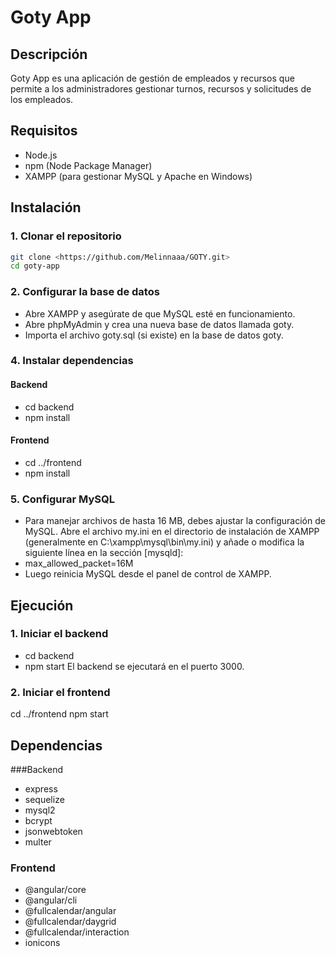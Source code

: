 # Goty App

## Descripción
Goty App es una aplicación de gestión de empleados y recursos que permite a los administradores gestionar turnos, recursos y solicitudes de los empleados.

## Requisitos
- Node.js
- npm (Node Package Manager)
- XAMPP (para gestionar MySQL y Apache en Windows)

## Instalación

### 1. Clonar el repositorio
```bash
git clone <https://github.com/Melinnaaa/GOTY.git>
cd goty-app
```
### 2. Configurar la base de datos
- Abre XAMPP y asegúrate de que MySQL esté en funcionamiento.
- Abre phpMyAdmin y crea una nueva base de datos llamada goty.
- Importa el archivo goty.sql (si existe) en la base de datos goty.
### 4. Instalar dependencias
#### Backend
* cd backend
* npm install
#### Frontend
* cd ../frontend
* npm install

### 5. Configurar MySQL
* Para manejar archivos de hasta 16 MB, debes ajustar la configuración de MySQL. Abre el archivo my.ini en el directorio de instalación de XAMPP (generalmente en C:\xampp\mysql\bin\my.ini) y añade o modifica la siguiente línea en la sección [mysqld]:
* max_allowed_packet=16M
* Luego reinicia MySQL desde el panel de control de XAMPP.

## Ejecución
### 1. Iniciar el backend
* cd backend
* npm start
El backend se ejecutará en el puerto 3000.

### 2. Iniciar el frontend
cd ../frontend
npm start

## Dependencias
###Backend
* express
* sequelize
* mysql2
* bcrypt
* jsonwebtoken
* multer
### Frontend
* @angular/core
* @angular/cli
* @fullcalendar/angular
* @fullcalendar/daygrid
* @fullcalendar/interaction
* ionicons


